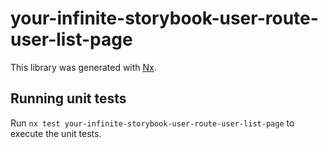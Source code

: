 # your-infinite-storybook-user-route-user-list-page

This library was generated with [Nx](https://nx.dev).

## Running unit tests

Run `nx test your-infinite-storybook-user-route-user-list-page` to execute the unit tests.
